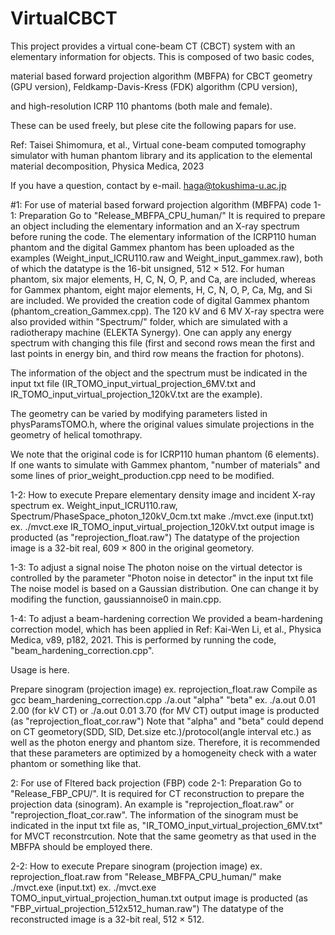 # VirtualCBCT

This project provides a virtual cone-beam CT (CBCT) system with an elementary information for objects. This is composed of two basic codes,

material based forward projection algorithm (MBFPA) for CBCT geometry (GPU version),
Feldkamp-Davis-Kress (FDK) algorithm (CPU version),

and high-resolution ICRP 110 phantoms (both male and female).

These can be used freely, but plese cite the following papars for use.

Ref: Taisei Shimomura, et al., Virtual cone-beam computed tomography simulator with human phantom library and its application to the elemental material decomposition, Physica Medica, 2023

If you have a question, contact by e-mail. haga@tokushima-u.ac.jp

#1: For use of material based forward projection algorithm (MBFPA) code
1-1: Preparation
Go to "Release_MBFPA_CPU_human/" It is required to prepare an object including the elementary information and an X-ray spectrum before runing the code. The elementary information of the ICRP110 human phantom and the digital Gammex phantom has been uploaded as the examples (Weight_input_ICRU110.raw and Weight_input_gammex.raw), both of which the datatype is the 16-bit unsigned, 512 × 512. For human phantom, six major elements, H, C, N, O, P, and Ca, are included, whereas for Gammex phantom, eight major elements, H, C, N, O, P, Ca, Mg, and Si are included. We provided the creation code of digital Gammex phantom (phantom_creation_Gammex.cpp). The 120 kV and 6 MV X-ray spectra were also provided within "Spectrum/" folder, which are simulated with a radiotherapy machine (ELEKTA Synergy). One can apply any energy spectrum with changing this file (first and second rows mean the first and last points in energy bin, and third row means the fraction for photons).

The information of the object and the spectrum must be indicated in the input txt file (IR_TOMO_input_virtual_projection_6MV.txt and IR_TOMO_input_virtual_projection_120kV.txt are the example).

The geometry can be varied by modifying parameters listed in physParamsTOMO.h, where the original values simulate projections in the geometry of helical tomothrapy.

We note that the original code is for ICRP110 human phantom (6 elements). If one wants to simulate with Gammex phantom, "number of materials" and some lines of prior_weight_production.cpp need to be modified.

1-2: How to execute
Prepare elementary density image and incident X-ray spectrum
ex. Weight_input_ICRU110.raw, Spectrum/PhaseSpace_photon_120kV_0cm.txt
make
./mvct.exe (input.txt)
ex. ./mvct.exe IR_TOMO_input_virtual_projection_120kV.txt
output image is producted (as "reprojection_float.raw")
The datatype of the projection image is a 32-bit real, 609 × 800 in the original geometory.

1-3: To adjust a signal noise
The photon noise on the virtual detector is controlled by the parameter "Photon noise in detector" in the input txt file The noise model is based on a Gaussian distribution. One can change it by modifing the function, gaussiannoise0 in main.cpp.

1-4: To adjust a beam-hardening correction
We provided a beam-hardening correction model, which has been applied in Ref: Kai-Wen Li, et al., Physica Medica, v89, p182, 2021. This is performed by running the code, "beam_hardening_correction.cpp".

Usage is here.

Prepare sinogram (projection image)
ex. reprojection_float.raw
Compile as gcc beam_hardening_correction.cpp
./a.out "alpha" "beta"
ex. ./a.out 0.01 2.00 (for kV CT) or ./a.out 0.01 3.70 (for MV CT)
output image is producted (as "reprojection_float_cor.raw")
Note that "alpha" and "beta" could depend on CT geometory(SDD, SID, Det.size etc.)/protocol(angle interval etc.) as well as the photon energy and phantom size. Therefore, it is recommended that these parameters are optimized by a homogeneity check with a water phantom or something like that.

2: For use of Fltered back projection (FBP) code
2-1: Preparation
Go to "Release_FBP_CPU/". It is required for CT reconstruction to prepare the projection data (sinogram). An example is "reprojection_float.raw" or "reprojection_float_cor.raw". The information of the sinogram must be indicated in the input txt file as, "IR_TOMO_input_virtual_projection_6MV.txt" for MVCT reconstrcution. Note that the same geometry as that used in the MBFPA should be employed there.

2-2: How to execute
Prepare sinogram (projection image)
ex. reprojection_float.raw from "Release_MBFPA_CPU_human/"
make
./mvct.exe (input.txt)
ex. ./mvct.exe TOMO_input_virtual_projection_human.txt
output image is producted (as "FBP_virtual_projection_512x512_human.raw")
The datatype of the reconstructed image is a 32-bit real, 512 × 512.
